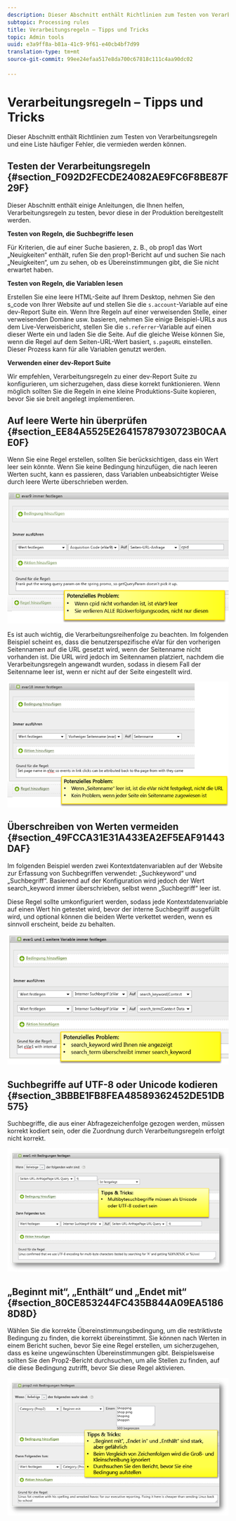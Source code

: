 ```yaml
---
description: Dieser Abschnitt enthält Richtlinien zum Testen von Verarbeitungsregeln und eine Liste häufiger Fehler, die vermieden werden können.
subtopic: Processing rules
title: Verarbeitungsregeln – Tipps und Tricks
topic: Admin tools
uuid: e3a9ff8a-b81a-41c9-9f61-e40cb4bf7d99
translation-type: tm+mt
source-git-commit: 99ee24efaa517e8da700c67818c111c4aa90dc02

---
```



# Verarbeitungsregeln – Tipps und Tricks

Dieser Abschnitt enthält Richtlinien zum Testen von Verarbeitungsregeln und eine Liste häufiger Fehler, die vermieden werden können.

## Testen der Verarbeitungsregeln {#section_F092D2FECDE24082AE9FC6F8BE87F29F}

Dieser Abschnitt enthält einige Anleitungen, die Ihnen helfen, Verarbeitungsregeln zu testen, bevor diese in der Produktion bereitgestellt werden.

**Testen von Regeln, die Suchbegriffe lesen**

Für Kriterien, die auf einer Suche basieren, z. B., ob prop1 das Wort „Neuigkeiten“ enthält, rufen Sie den prop1-Bericht auf und suchen Sie nach „Neuigkeiten“, um zu sehen, ob es Übereinstimmungen gibt, die Sie nicht erwartet haben.

**Testen von Regeln, die Variablen lesen**

Erstellen Sie eine leere HTML-Seite auf Ihrem Desktop, nehmen Sie den s_code von Ihrer Website auf und stellen Sie die `s.account`-Variable auf eine dev-Report Suite ein. Wenn Ihre Regeln auf einer verweisenden Stelle, einer verweisenden Domäne usw. basieren, nehmen Sie einige Beispiel-URLs aus dem Live-Verweisbericht, stellen Sie die `s.referrer`-Variable auf einen dieser Werte ein und laden Sie die Seite. Auf die gleiche Weise können Sie, wenn die Regel auf dem Seiten-URL-Wert basiert, `s.pageURL` einstellen. Dieser Prozess kann für alle Variablen genutzt werden.

**Verwenden einer dev-Report Suite**

Wir empfehlen, Verarbeitungsregeln zu einer dev-Report Suite zu konfigurieren, um sicherzugehen, dass diese korrekt funktionieren. Wenn möglich sollten Sie die Regeln in eine kleine Produktions-Suite kopieren, bevor Sie sie breit angelegt implementieren.

## Auf leere Werte hin überprüfen {#section_EE84A5525E26415787930723B0CAAE0F}

Wenn Sie eine Regel erstellen, sollten Sie berücksichtigen, dass ein Wert leer sein könnte. Wenn Sie keine Bedingung hinzufügen, die nach leeren Werten sucht, kann es passieren, dass Variablen unbeabsichtigter Weise durch leere Werte überschrieben werden.

![](assets/tips-set-value-acquisition-code.png)

Es ist auch wichtig, die Verarbeitungsreihenfolge zu beachten. Im folgenden Beispiel scheint es, dass die benutzerspezifische eVar für den vorherigen Seitennamen auf die URL gesetzt wird, wenn der Seitenname nicht vorhanden ist. Die URL wird jedoch im Seitennamen platziert, nachdem die Verarbeitungsregeln angewandt wurden, sodass in diesem Fall der Seitenname leer ist, wenn er nicht auf der Seite eingestellt wird.

![](assets/tips-copy-page-name-to-evar.png)

## Überschreiben von Werten vermeiden {#section_49FCCA31E31A433EA2EF5EAF91443DAF}

Im folgenden Beispiel werden zwei Kontextdatenvariablen auf der Website zur Erfassung von Suchbegriffen verwendet: „Suchkeyword“ und „Suchbegriff“. Basierend auf der Konfiguration wird jedoch der Wert search_keyword immer überschrieben, selbst wenn „Suchbegriff“ leer ist.

Diese Regel sollte umkonfiguriert werden, sodass jede Kontextdatenvariable auf einen Wert hin getestet wird, bevor der interne Suchbegriff ausgefüllt wird, und optional können die beiden Werte verkettet werden, wenn es sinnvoll erscheint, beide zu behalten.

![](assets/tips-search-keyword.png)

## Suchbegriffe auf UTF-8 oder Unicode kodieren {#section_3BBBE1FB8FEA48589362452DE51DB575}

Suchbegriffe, die aus einer Abfragezeichenfolge gezogen werden, müssen korrekt kodiert sein, oder die Zuordnung durch Verarbeitungsregeln erfolgt nicht korrekt.

![](assets/tips-multibyte.png)

## „Beginnt mit“, „Enthält“ und „Endet mit“ {#section_80CE853244FC435B844A09EA51868D8D}

Wählen Sie die korrekte Übereinstimmungsbedingung, um die restriktivste Bedingung zu finden, die korrekt übereinstimmt. Sie können nach Werten in einem Bericht suchen, bevor Sie eine Regel erstellen, um sicherzugehen, dass es keine ungewünschten Übereinstimmungen gibt. Beispielsweise sollten Sie den Prop2-Bericht durchsuchen, um alle Stellen zu finden, auf die diese Bedingung zutrifft, bevor Sie diese Regel aktivieren.

![](assets/tips-startswith.png)
